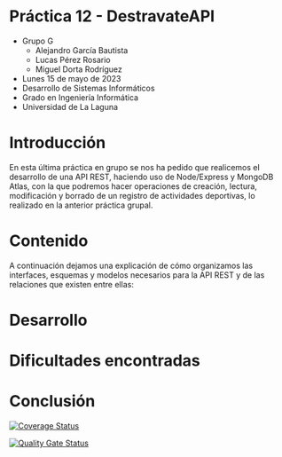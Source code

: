 # Práctica 12 - DestravateAPI

- Grupo G
  - Alejandro García Bautista
  - Lucas Pérez Rosario
  - Miguel Dorta Rodríguez
- Lunes 15 de mayo de 2023
- Desarrollo de Sistemas Informáticos
- Grado en Ingeniería Informática
- Universidad de La Laguna

# Introducción

En esta última práctica en grupo se nos ha pedido que realicemos el desarrollo de una API REST, haciendo uso de Node/Express y MongoDB Atlas, con la que podremos hacer operaciones de creación, lectura, modificación y borrado de un registro de actividades deportivas, lo realizado en la anterior práctica grupal.

# Contenido

A continuación dejamos una explicación de cómo organizamos las interfaces, esquemas y modelos necesarios para la API REST y de las relaciones que existen entre ellas:

# Desarrollo

# Dificultades encontradas

# Conclusión

[![Coverage Status](https://coveralls.io/repos/github/ULL-ESIT-INF-DSI-2223/ull-esit-inf-dsi-22-23-prct12-destravate-api-grupog/badge.svg?branch=main)](https://coveralls.io/github/ULL-ESIT-INF-DSI-2223/ull-esit-inf-dsi-22-23-prct12-destravate-api-grupog?branch=main)

[![Quality Gate Status](https://sonarcloud.io/api/project_badges/measure?project=ULL-ESIT-INF-DSI-2223_ull-esit-inf-dsi-22-23-prct12-destravate-api-grupog&metric=alert_status)](https://sonarcloud.io/summary/new_code?id=ULL-ESIT-INF-DSI-2223_ull-esit-inf-dsi-22-23-prct12-destravate-api-grupog)
